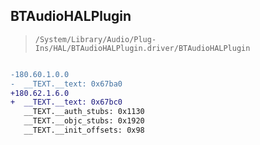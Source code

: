 ## BTAudioHALPlugin

> `/System/Library/Audio/Plug-Ins/HAL/BTAudioHALPlugin.driver/BTAudioHALPlugin`

```diff

-180.60.1.0.0
-  __TEXT.__text: 0x67ba0
+180.62.1.6.0
+  __TEXT.__text: 0x67bc0
   __TEXT.__auth_stubs: 0x1130
   __TEXT.__objc_stubs: 0x1920
   __TEXT.__init_offsets: 0x98

```
